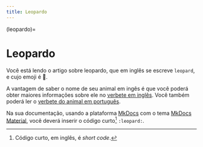 ```yaml
---
title: Leopardo
---
```


(leopardo)=

# Leopardo

Você está lendo o artigo sobre leopardo, que em inglês se escreve 
`leopard`, e cujo emoji é 🐆.

A vantagem de saber o nome de seu animal em ingês é que você poderá obter maiores informações sobre ele no [verbete em inglês](wikien:leopard). 
Você também poderá ler o [verbete do animal em português](wikipt:leopardo).

Na sua documentação, usando a plataforma [MkDocs](https://www.mkdocs.org/) com o tema [MkDocs Material](https://squidfunk.github.io/mkdocs-material/),
você deverá inserir o código curto[^1] `:leopard:`.

[^1]: Código curto, em inglês, é *short code*.
